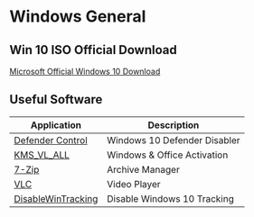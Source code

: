 # Windows General

## Win 10 ISO Official Download

[Microsoft Official Windows 10 Download](https://www.microsoft.com/en-us/software-download/windows10ISO)

## Useful Software

| Application                                                                    | Description                  |
|--------------------------------------------------------------------------------|------------------------------|
| [Defender Control](https://www.sordum.org/9480/defender-control-v1-3/)         | Windows 10 Defender Disabler |
| [KMS_VL_ALL](https://github.com/lixuy/KMS_VL_ALL)                              | Windows & Office Activation  |
| [7-Zip](https://www.7-zip.org/download.html)                                   | Archive Manager              |
| [VLC](https://www.videolan.org/vlc/index.html)                                 | Video Player                 |
| [DisableWinTracking](https://github.com/10se1ucgo/DisableWinTracking/releases) | Disable Windows 10 Tracking  |
